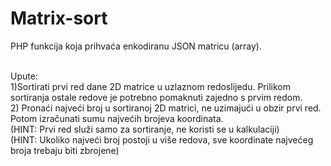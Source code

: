 # Matrix-sort
PHP funkcija koja prihvaća enkodiranu JSON matricu (array).<br><br>

Upute:<br>
    1)Sortirati prvi red dane 2D matrice u uzlaznom redoslijedu. Prilikom sortiranja ostale redove je potrebno pomaknuti zajedno s prvim redom.<br>
    2) Pronaći najveći broj u sortiranoj 2D matrici, ne uzimajući u obzir prvi red. Potom izračunati sumu najvećih brojeva koordinata.<br>
(HINT: Prvi red služi samo za sortiranje, ne koristi se u kalkulaciji)<br>
(HINT: Ukoliko najveći broj postoji u više redova, sve koordinate najvećeg broja trebaju biti zbrojene)
